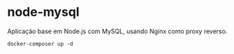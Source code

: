 # node-mysql

Aplicação base em Node.js com MySQL, usando Nginx como proxy reverso.

`docker-composer up -d`